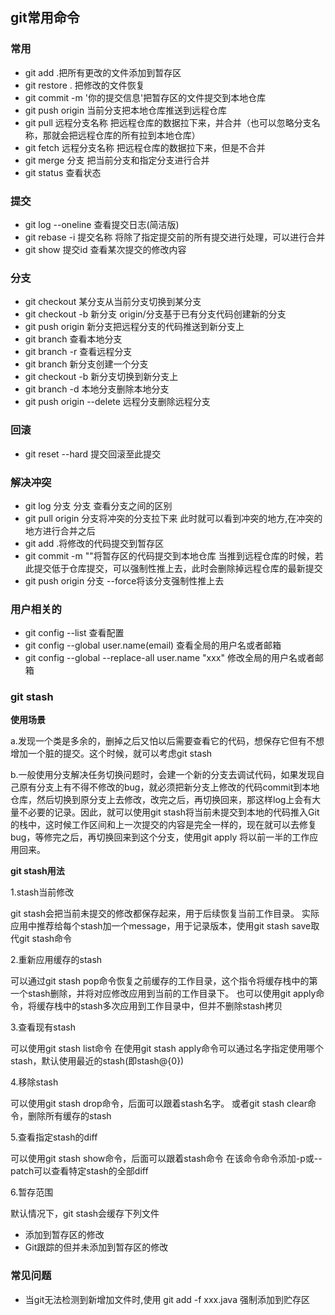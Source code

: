 ## git常用命令
### 常用
- git add .把所有更改的文件添加到暂存区
- git restore . 把修改的文件恢复
- git commit -m '你的提交信息'把暂存区的文件提交到本地仓库
- git push origin 当前分支把本地仓库推送到远程仓库
- git pull 远程分支名称 把远程仓库的数据拉下来，并合并（也可以忽略分支名称，那就会把远程仓库的所有拉到本地仓库）
- git fetch 远程分支名称 把远程仓库的数据拉下来，但是不合并
- git merge 分支 把当前分支和指定分支进行合并
- git status 查看状态

### 提交
- git log --oneline 查看提交日志(简洁版)
- git rebase -i 提交名称 将除了指定提交前的所有提交进行处理，可以进行合并
- git show 提交id 查看某次提交的修改内容

### 分支
- git checkout 某分支从当前分支切换到某分支
- git checkout -b 新分支 origin/分支基于已有分支代码创建新的分支
- git push origin 新分支把远程分支的代码推送到新分支上
- git branch 查看本地分支
- git branch -r 查看远程分支
- git branch 新分支创建一个分支
- git checkout -b 新分支切换到新分支上
- git branch -d 本地分支删除本地分支
- git push origin --delete 远程分支删除远程分支
### 回滚
- git reset --hard 提交回滚至此提交

### 解决冲突
- git log 分支 分支 查看分支之间的区别
- git pull origin 分支将冲突的分支拉下来
此时就可以看到冲突的地方,在冲突的地方进行合并之后
- git add .将修改的代码提交到暂存区
- git commit -m ""将暂存区的代码提交到本地仓库
当推到远程仓库的时候，若此提交低于仓库提交，可以强制性推上去，此时会删除掉远程仓库的最新提交
- git push origin 分支 --force将该分支强制性推上去

### 用户相关的
- git config --list 查看配置
- git config --global user.name(email) 查看全局的用户名或者邮箱
- git config --global --replace-all user.name "xxx" 修改全局的用户名或者邮箱

### git stash
**使用场景**

a.发现一个类是多余的，删掉之后又怕以后需要查看它的代码，想保存它但有不想增加一个脏的提交。这个时候，就可以考虑git stash

b.一般使用分支解决任务切换问题时，会建一个新的分支去调试代码，如果发现自己原有分支上有不得不修改的bug，就必须把新分支上修改的代码commit到本地仓库，然后切换到原分支上去修改，改完之后，再切换回来，那这样log上会有大量不必要的记录。因此，就可以使用git stash将当前未提交到本地的代码推入Git的栈中，这时候工作区间和上一次提交的内容是完全一样的，现在就可以去修复bug，等修完之后，再切换回来到这个分支，使用git apply 将以前一半的工作应用回来。

**git stash用法**

1.stash当前修改

git stash会把当前未提交的修改都保存起来，用于后续恢复当前工作目录。
实际应用中推荐给每个stash加一个message，用于记录版本，使用git stash save取代git stash命令

2.重新应用缓存的stash

可以通过git stash pop命令恢复之前缓存的工作目录，这个指令将缓存栈中的第一个stash删除，并将对应修改应用到当前的工作目录下。
也可以使用git apply命令，将缓存栈中的stash多次应用到工作目录中，但并不删除stash拷贝

3.查看现有stash

可以使用git stash list命令
在使用git stash apply命令可以通过名字指定使用哪个stash，默认使用最近的stash(即stash@{0})

4.移除stash

可以使用git stash drop命令，后面可以跟着stash名字。
或者git stash clear命令，删除所有缓存的stash

5.查看指定stash的diff

可以使用git stash show命令，后面可以跟着stash命令
在该命令命令添加-p或--patch可以查看特定stash的全部diff

6.暂存范围

默认情况下，git stash会缓存下列文件
- 添加到暂存区的修改
- Git跟踪的但并未添加到暂存区的修改

### 常见问题
- 当git无法检测到新增加文件时,使用 git add -f xxx.java 强制添加到贮存区
